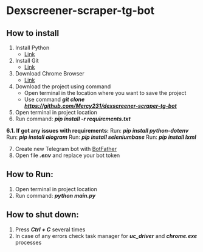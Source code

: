 # **Dexscreener-scraper-tg-bot**

## **How to install**
1. Install Python
    - [Link](https://www.python.org/)
2. Install Git
    - [Link](https://git-scm.com/)
3. Download Chrome Browser
    - [Link](https://www.google.com/chrome/)
4. Download the project using command
    - Open terminal in the location where you want to save the project
    - Use command **_git clone https://github.com/Mercy231/dexscreener-scraper-tg-bot_**
5. Open terminal in project location
6. Run command: **_pip install -r requirements.txt_**

**6.1. If got any issues with requirements:**
Run: **_pip install python-dotenv_**
Run: **_pip install aiogram_**
Run: **_pip install seleniumbase_**
Run: **_pip install lxml_**

7. Create new Telegram bot with [BotFather](https://t.me/BotFather)
8. Open file **_.env_** and replace your bot token

## **How to Run:**
1. Open terminal in project location
2. Run command: **_python main.py_**

## **How to shut down:**
1. Press **_Ctrl + C_** several times
2. In case of any errors check task manager for **_uc_driver_** and **_chrome.exe_** processes